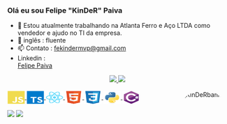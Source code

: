 ### Olá eu sou Felipe "KinDeR" Paiva


- 🔭 Estou atualmente trabalhando na Atlanta Ferro e Aço LTDA como vendedor e ajudo no TI da empresa.
- 👯 inglês : fluente 
- 📫 Contato : fekindermvp@gmail.com
- Linkedin :<div class="badge-base LI-profile-badge" data-locale="pt_BR" data-size="large" data-theme="dark" data-type="HORIZONTAL" data-vanity="felipekinderpaiva" data-version="v1"><a class="badge-base__link LI-simple-link" href="https://br.linkedin.com/in/felipekinderpaiva?trk=profile-badge">Felipe Paiva</a></div>
<div align="center">
  <a href="https://github.com/FeKinDeR">
  <img height="180em" src="https://github-readme-stats.vercel.app/api?username=FeKinDeR&show_icons=true&theme=dark&include_all_commits=true&count_private=true"/>
  <img height="180em" src="https://github-readme-stats.vercel.app/api/top-langs/?username=FeKinDeR&layout=compact&langs_count=7&theme=dark"/>
</div>
  <div style="display: inline_block"><br>
  <img align="center" alt="KDR-Js" height="30" width="40" src="https://raw.githubusercontent.com/devicons/devicon/master/icons/javascript/javascript-plain.svg">
  <img align="center" alt="KDR-Ts" height="30" width="40" src="https://raw.githubusercontent.com/devicons/devicon/master/icons/typescript/typescript-plain.svg">
  <img align="center" alt="KDR-React" height="30" width="40" src="https://raw.githubusercontent.com/devicons/devicon/master/icons/react/react-original.svg">
  <img align="center" alt="KDR-HTML" height="30" width="40" src="https://raw.githubusercontent.com/devicons/devicon/master/icons/html5/html5-original.svg">
  <img align="center" alt="KDR-CSS" height="30" width="40" src="https://raw.githubusercontent.com/devicons/devicon/master/icons/css3/css3-original.svg">
  <img align="center" alt="KDR-Python" height="30" width="40" src="https://raw.githubusercontent.com/devicons/devicon/master/icons/python/python-original.svg">
  <img align="center" alt="KDR-Csharp" height="30" width="40" src="https://raw.githubusercontent.com/devicons/devicon/master/icons/csharp/csharp-original.svg">
  <img align="right" alt="KinDeRbanner" height="150" style="border-radius:50px;" src="https://cdn.discordapp.com/attachments/854407816584757336/988407284151484416/download20220601083522.png">
</div>
  
  <div>
  
   <a href="https://web.facebook.com/kinderz" target="_blank"><img src="https://cdn.discordapp.com/attachments/854407816584757336/988411989787291658/BotaoFacebook.png" target="_blank"></a>
  <a href="https://www.instagram.com/kinder_mvp/" target="_blank"><img src="https://cdn.discordapp.com/attachments/854407816584757336/988412009315967046/BotaoInstagram.png" target="_blank"></a>
  
  </div>

  
